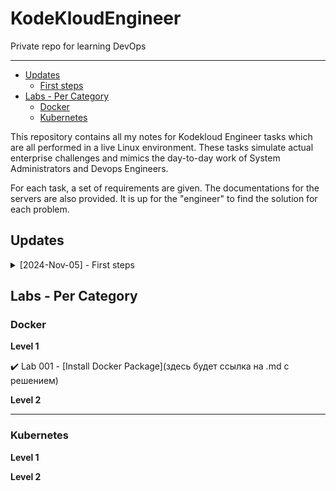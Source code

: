 # KodeKloudEngineer

Private repo for learning DevOps

----------------------------------------------

- [Updates](#updates)
    - [First steps](#first-steps)
- [Labs - Per Category](#labs---per-category)
    - [Docker](#docker)
    - [Kubernetes](#kubernetes)
 
       
This repository contains all my notes for Kodekloud Engineer tasks which are all performed in a live Linux environment. These tasks simulate actual enterprise challenges and mimics the day-to-day work of System Administrators and Devops Engineers.

For each task, a set of requirements are given. The documentations for the servers are also provided. It is up for the "engineer" to find the solution for each problem.

## Updates

<details><summary> [2024-Nov-05] - First steps  </summary>

### First steps

Сегодня я начал практиковаться в модулях Docker и Kubernetes. Выполнил первую задачу в блоке Docker.

</details>

## Labs - Per Category 

### Docker 

**Level 1** 

✔️ Lab 001 - [Install Docker Package](здесь будет ссылка на .md c решением)

**Level 2**

----------------------------------------------

### Kubernetes

**Level 1** 

**Level 2**
